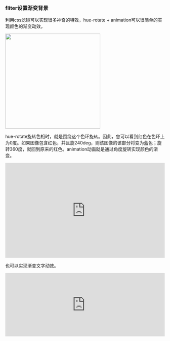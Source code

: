 ### fliter设置渐变背景

利用css滤镜可以实现很多神奇的特效，hue-rotate + animation可以很简单的实现颜色的渐变动效。

<!-- ![色相](https://res.vwantu.com/uploads/color_wheel_hsl.png) -->
<html>
  <img src="https://res.vwantu.com/uploads/color_wheel_hsl.png" width="300">
</html>

hue-rotate旋转色相时，就是围绕这个色环旋转。因此，您可以看到红色在色环上为0度。如果图像包含红色，并且旋240deg，则该图像的该部分将变为蓝色；旋转360度，就回到原来的红色。animation动画就是通过角度旋转实现颜色的渐变。

<html>
  <iframe width="100%" height="300" src="http://code.vwantu.com/view/5eb65c3a9bdae66963bacc61" allowfullscreen="allowfullscreen" frameborder="0"></iframe>
</html>

也可以实现渐变文字动效。

<html>
  <iframe width="100%" height="200" src="http://code.vwantu.com/view/5eb662409bdae66963bacc62" allowfullscreen="allowfullscreen" frameborder="0"></iframe>
</html>
